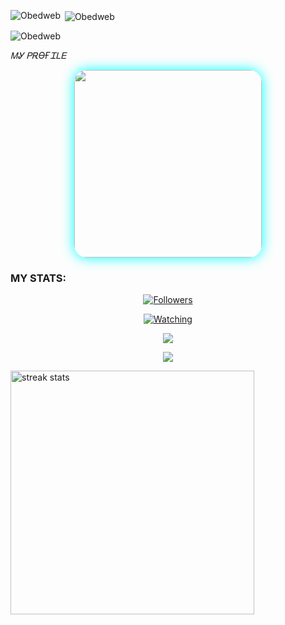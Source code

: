 
<p><img align="left" src="https://github-readme-stats.vercel.app/api/top-langs?username=Obedweb&show_icons=true&locale=en&layout=compact" alt="Obedweb" /></p>

<p>&nbsp;<img align="center" src="https://github-readme-stats.vercel.app/api?username=Obedweb&show_icons=true&locale=en" alt="Obedweb" /></p>

<p><img align="center" src="https://github-readme-streak-stats.herokuapp.com/?user=Obedweb&" alt="Obedweb" /></p>


_ᎷᎽ ᏢᎡϴҒᏆᏞᎬ_
<div align="center">
  <img src="https://files.catbox.moe/c82aaa.jpg" width="300" style="border-radius: 20px; box-shadow: 0 0 20px #00ffff;"/>
</div>


### MY STATS:
<p align="center"><a href="https://github.com/Obedweb/followers"><img title="Followers" src="https://img.shields.io/github/followers/Obedweb?color=red&style=flat-square"></a></p>
<p align="center"><a href="https://komarev.com/ghpvc/?username=Obedweb&color=blue&style=flat-square&label=Profile+Views"><img title="Watching" src="https://komarev.com/ghpvc/?username=caseyweb&color=green&style=flat-square&label=Profile+View"></a>
</p>
<p align="center"><a href="https://github.com/Obedweb"><img src="https://github-readme-stats.vercel.app/api?username=Obedweb&show_icons=true&theme=radical"></a></p>
<p align="center"><a href="https://github.com/Obedweb"><img src="https://github-readme-stats.vercel.app/api/top-langs/?username=Obedweb&theme=radical&layout=compact"></a></p>

<img width=390 src="https://github-readme-streak-stats-salesp07.vercel.app/?user=caseyweb&count_private=true&theme=react&border_radius=10" alt="streak stats"/>
